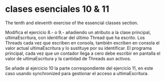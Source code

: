 # clases esenciales 10 & 11

The tenth and eleventh exercise of the essencial classes section.


Modifica el ejercicio 8.- o 9.- añadiendo un atributo a la clase principal,
ultimaEscritura, con identificar del último Thread que ha escrito. Los Threads
cada vez que escriben en consola, también escriben en consola el valor actual
ultimaEscritura y lo sustituye por su identificar. El programa principal, cada vez
que un contador llega a cero debe escribir en pantalla el valor de ultimaEscritura
y la cantidad de Threads aun activos.

Se añade al ejercicio 10 la parte correspondiente del ejercicio 11, en este caso 
usando synchronized para gestionar el acceso a ultimaEscritura.